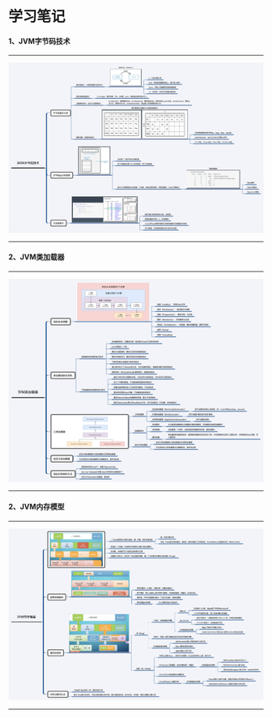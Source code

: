 # 学习笔记

#### 1、JVM字节码技术

------------

![](https://raw.githubusercontent.com/hyblog/JAVA-000/main/Week_01/node/Java%E5%AD%97%E8%8A%82%E7%A0%81%E6%8A%80%E6%9C%AF.png)

------------

#### 2、JVM类加载器

------------

![](https://raw.githubusercontent.com/hyblog/JAVA-000/main/Week_01/node/JVM%E7%B1%BB%E5%8A%A0%E8%BD%BD%E5%99%A8.png)

------------

#### 2、JVM内存模型

------------

![](https://raw.githubusercontent.com/hyblog/JAVA-000/main/Week_01/node/JVM%E5%86%85%E5%AD%98%E6%A8%A1%E5%9E%8B.png)

------------